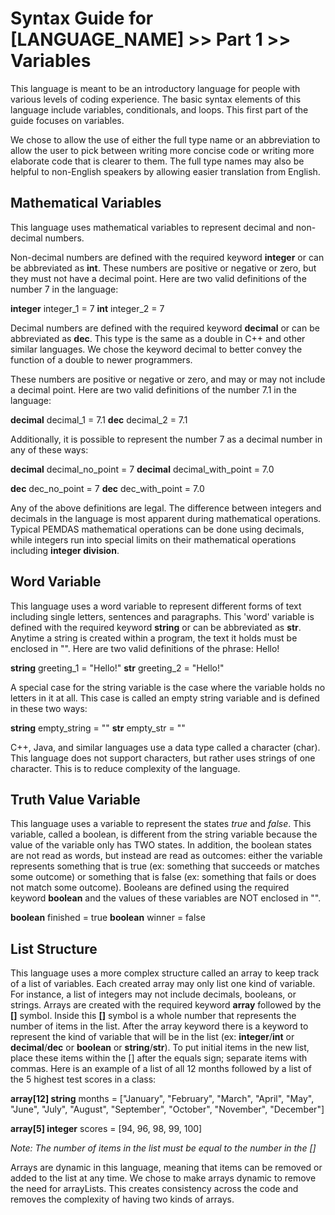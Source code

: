 
# Syntax Guide for [LANGUAGE_NAME] >> Part 1 >> Variables

This language is meant to be an introductory language for people with various levels of coding experience. The basic syntax elements of this language include variables, conditionals, and loops. This first part of the guide focuses on variables.  

We chose to allow the use of either the full type name or an abbreviation to allow the user to pick between writing more concise code or writing more elaborate code that is clearer to them. The full type names may also be helpful to non-English speakers by allowing easier translation from English.  

## Mathematical Variables

This language uses mathematical variables to represent decimal and non-decimal numbers. 

Non-decimal numbers are defined with the required keyword **integer** or can be abbreviated as **int**. These numbers are positive or negative or zero, but they must not have a decimal point. Here are two valid definitions of the number 7 in the language:

**integer** integer_1 = 7
**int** integer_2 = 7

Decimal numbers are defined with the required keyword **decimal** or can be abbreviated as **dec**. This type is the same as a double in C++ and other similar languages. We chose the keyword decimal to better convey the function of a double to newer programmers.  

These numbers are positive or negative or zero, and may or may not include a decimal point. Here are two valid definitions of the number 7.1 in the language:

**decimal** decimal_1 = 7.1
**dec** decimal_2 = 7.1

Additionally, it is possible to represent the number 7 as a decimal number in any of these ways:

**decimal** decimal_no\_point = 7
**decimal** decimal_with\_point = 7.0

**dec** dec_no\_point = 7
**dec** dec_with\_point = 7.0

Any of the above definitions are legal. The difference between integers and decimals in the language is most apparent during mathematical operations. Typical PEMDAS mathematical operations can be done using decimals, while integers run into special limits on their mathematical operations including **integer division**.

## Word Variable

This language uses a word variable to represent different forms of text including single letters, sentences and paragraphs. This 'word' variable is defined with the required keyword **string** or can be abbreviated as **str**. Anytime a string is created within a program, the text it holds must be enclosed in "". Here are two valid definitions of the phrase: Hello!

**string** greeting_1 = "Hello!"
**str** greeting_2 = "Hello!"

A special case for the string variable is the case where the variable holds no letters in it at all. This case is called an empty string variable and is defined in these two ways:

**string** empty_string = ""
**str** empty_str = ""

C++, Java, and similar languages use a data type called a character (char). This language does not support characters, but rather uses strings of one character. This is to reduce complexity of the language.

## Truth Value Variable

This language uses a variable to represent the states _true_ and _false_. This variable, called a boolean, is different from the string variable because the value of the variable only has TWO states. In addition, the boolean states are not read as words, but instead are read as outcomes: either the variable represents something that is true (ex: something that succeeds or matches some outcome) or something that is false (ex: something that fails or does not match some outcome). Booleans are defined using the required keyword **boolean** and the values of these variables are NOT enclosed in "".

**boolean** finished = true
**boolean** winner = false


## List Structure

This language uses a more complex structure called an array to keep track of a list of variables. Each created array may only list one kind of variable. For instance, a list of integers may not include decimals, booleans, or strings. Arrays are created with the required keyword **array** followed by the **[]** symbol. Inside this **[]** symbol is a whole number that represents the number of items in the list. After the array keyword there is a keyword to represent the kind of variable that will be in the list (ex: **integer**/**int** or **decimal**/**dec** or **boolean** or **string**/**str**). To put initial items in the new list, place these items within the [] after the equals sign; separate items with commas. Here is an example of a list of all 12 months followed by a list of the 5 highest test scores in a class:

**array[12] string** months = ["January", "February", "March", "April", "May", "June", "July", "August", "September", "October", "November", "December"]

**array[5] integer** scores = [94, 96, 98, 99, 100]

_Note: The number of items in the list must be equal to the number in the []_

Arrays are dynamic in this language, meaning that items can be removed or added to the list at any time. We chose to make arrays dynamic to remove the need for arrayLists. This creates consistency across the code and removes the complexity of having two kinds of arrays.


